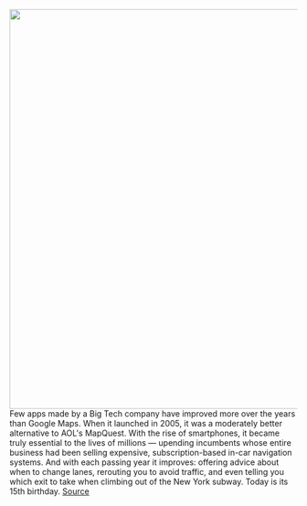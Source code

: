 <img src='https://cdn.vox-cdn.com/thumbor/WTdxmmfsAWsJh2z1YSie7btYBKQ=/0x0:1280x800/1200x800/filters:focal(538x298:742x502)/cdn.vox-cdn.com/uploads/chorus_image/image/66270774/googlemaps.0.png' width='700px' /><br/>
Few apps made by a Big Tech company have improved more over the years than Google Maps. When it launched in 2005, it was a moderately better alternative to AOL's MapQuest. With the rise of smartphones, it became truly essential to the lives of millions — upending incumbents whose entire business had been selling expensive, subscription-based in-car navigation systems. And with each passing year it improves: offering advice about when to change lanes, rerouting you to avoid traffic, and even telling you which exit to take when climbing out of the New York subway. Today is its 15th birthday.
<a href='https://www.theverge.com/interface/2020/2/7/21126498/google-maps-birthday-privacy-street-view-germany-clearview-ai'> Source <a/>